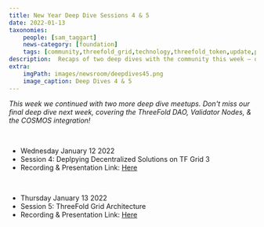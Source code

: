 ```yaml
---
title: New Year Deep Dive Sessions 4 & 5
date: 2022-01-13
taxonomies:
    people: [sam_taggart]
    news-category: [foundation]
    tags: [community,threefold_grid,technology,threefold_token,update,peer_to_peer]
description:  Recaps of two deep dives with the community this week – one more next week!
extra:
    imgPath: images/newsroom/deepdives45.png
    image_caption: Deep Dives 4 & 5
---
```



*This week we continued with two more deep dive meetups. Don't miss our final deep dive next week, covering the ThreeFold DAO, Validator Nodes, & the COSMOS integration!*

<br/>

- Wednesday January 12 2022
- Session 4: Deplpying Decentralized Solutions on TF Grid 3
- Recording & Presentation Link: [Here](https://forum.threefold.io/t/tf-deep-dive-session-4-deploying-decentralized-solutions-on-tf-grid-3/1751)

<br/>

- Thursday January 13 2022
- Session 5: ThreeFold Grid Architecture
- Recording & Presentation Link: [Here](https://forum.threefold.io/t/tf-deep-dive-session-5-threefold-grid-architecture/1756)
